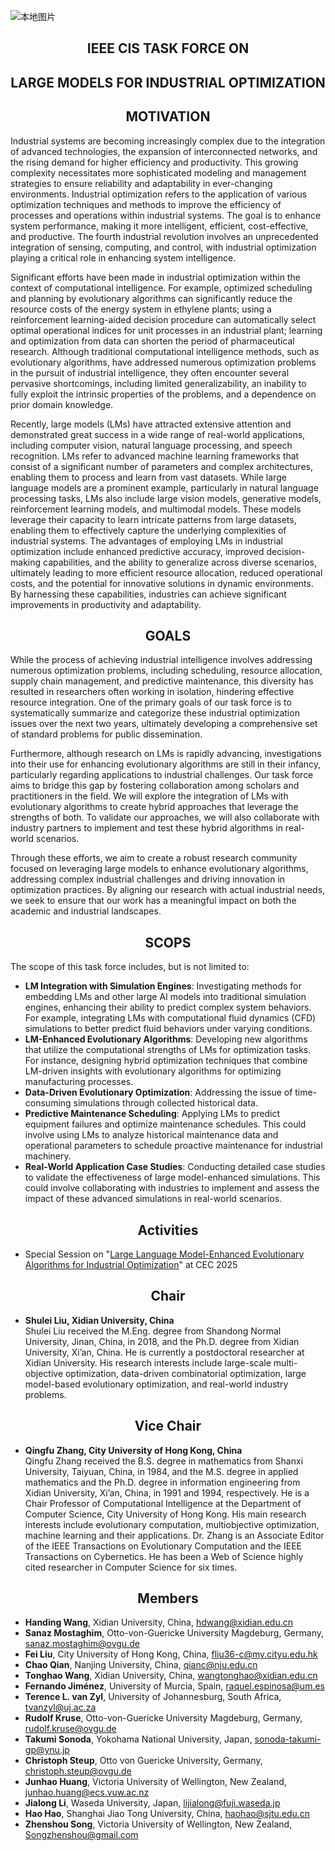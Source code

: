 ![本地图片](image.jpg)
## <center>IEEE CIS TASK FORCE ON</center>
## <center>LARGE MODELS FOR INDUSTRIAL OPTIMIZATION</center>

## <center>MOTIVATION</center>

Industrial systems are becoming increasingly complex due to the integration of advanced technologies, the expansion of interconnected networks, and the rising demand for higher efficiency and productivity. This growing complexity necessitates more sophisticated modeling and management strategies to ensure reliability and adaptability in ever-changing environments. Industrial optimization refers to the application of various optimization techniques and methods to improve the efficiency of processes and operations within industrial systems. The goal is to enhance system performance, making it more intelligent, efficient, cost-effective, and productive. The fourth industrial revolution involves an unprecedented integration of sensing, computing, and control, with industrial optimization playing a critical role in enhancing system intelligence.

Significant efforts have been made in industrial optimization within the context of computational intelligence. For example, optimized scheduling and planning by evolutionary algorithms can significantly reduce the resource costs of the energy system in ethylene plants; using a reinforcement learning-aided decision procedure can automatically select optimal operational indices for unit processes in an industrial plant; learning and optimization from data can shorten the period of pharmaceutical research. Although traditional computational intelligence methods, such as evolutionary algorithms, have addressed numerous optimization problems in the pursuit of industrial intelligence, they often encounter several pervasive shortcomings, including limited generalizability, an inability to fully exploit the intrinsic properties of the problems, and a dependence on prior domain knowledge.

Recently, large models (LMs) have attracted extensive attention and demonstrated great success in a wide range of real-world applications, including computer vision, natural language processing, and speech recognition. LMs refer to advanced machine learning frameworks that consist of a significant number of parameters and complex architectures, enabling them to process and learn from vast datasets. While large language models are a prominent example, particularly in natural language processing tasks, LMs also include large vision models, generative models, reinforcement learning models, and multimodal models. These models leverage their capacity to learn intricate patterns from large datasets, enabling them to effectively capture the underlying complexities of industrial systems. The advantages of employing LMs in industrial optimization include enhanced predictive accuracy, improved decision-making capabilities, and the ability to generalize across diverse scenarios, ultimately leading to more efficient resource allocation, reduced operational costs, and the potential for innovative solutions in dynamic environments. By harnessing these capabilities, industries can achieve significant improvements in productivity and adaptability.

## <center>GOALS</center>

While the process of achieving industrial intelligence involves addressing numerous optimization problems, including scheduling, resource allocation, supply chain management, and predictive maintenance, this diversity has resulted in researchers often working in isolation, hindering effective resource integration. One of the primary goals of our task force is to systematically summarize and categorize these industrial optimization issues over the next two years, ultimately developing a comprehensive set of standard problems for public dissemination.

Furthermore, although research on LMs is rapidly advancing, investigations into their use for enhancing evolutionary algorithms are still in their infancy, particularly regarding applications to industrial challenges. Our task force aims to bridge this gap by fostering collaboration among scholars and practitioners in the field. We will explore the integration of LMs with evolutionary algorithms to create hybrid approaches that leverage the strengths of both. To validate our approaches, we will also collaborate with industry partners to implement and test these hybrid algorithms in real-world scenarios.

Through these efforts, we aim to create a robust research community focused on leveraging large models to enhance evolutionary algorithms, addressing complex industrial challenges and driving innovation in optimization practices. By aligning our research with actual industrial needs, we seek to ensure that our work has a meaningful impact on both the academic and industrial landscapes.

## <center>SCOPS</center>

The scope of this task force includes, but is not limited to:

- **LM Integration with Simulation Engines**: Investigating methods for embedding LMs and other large AI models into traditional simulation engines, enhancing their ability to predict complex system behaviors. For example, integrating LMs with computational fluid dynamics (CFD) simulations to better predict fluid behaviors under varying conditions.
- **LM-Enhanced Evolutionary Algorithms**: Developing new algorithms that utilize the computational strengths of LMs for optimization tasks. For instance, designing hybrid optimization techniques that combine LM-driven insights with evolutionary algorithms for optimizing manufacturing processes.
- **Data-Driven Evolutionary Optimization**: Addressing the issue of time-consuming simulations through collected historical data.
- **Predictive Maintenance Scheduling**: Applying LMs to predict equipment failures and optimize maintenance schedules. This could involve using LMs to analyze historical maintenance data and operational parameters to schedule proactive maintenance for industrial machinery.
- **Real-World Application Case Studies**: Conducting detailed case studies to validate the effectiveness of large model-enhanced simulations. This could involve collaborating with industries to implement and assess the impact of these advanced simulations in real-world scenarios.

## <center>Activities</center>

- Special Session on "<a href="https://shuleiliu.github.io/CEC_SS_LLMEAIO/">Large Language Model-Enhanced Evolutionary Algorithms for Industrial Optimization</a>" at CEC 2025


## <center>Chair</center>

* **Shulei Liu, Xidian University, China**  
  Shulei Liu received the M.Eng. degree from Shandong Normal University, Jinan, China, in 2018, and the Ph.D. degree from Xidian University, Xi’an, China. He is currently a postdoctoral researcher at Xidian University. His research interests include large-scale multi-objective optimization, data-driven combinatorial optimization, large model-based evolutionary optimization, and real-world industry problems.

## <center>Vice Chair</center>

* **Qingfu Zhang, City University of Hong Kong, China**  
  Qingfu Zhang received the B.S. degree in mathematics from Shanxi University, Taiyuan, China, in 1984, and the M.S. degree in applied mathematics and the Ph.D. degree in information engineering from Xidian University, Xi’an, China, in 1991 and 1994, respectively. He is a Chair Professor of Computational Intelligence at the Department of Computer Science, City University of Hong Kong. His main research interests include evolutionary computation, multiobjective optimization, machine learning and their applications. Dr. Zhang is an Associate Editor of the IEEE Transactions on Evolutionary Computation and the IEEE Transactions on Cybernetics. He has been a Web of Science highly cited researcher in Computer Science for six times.

## <center>Members</center>

- **Handing Wang**, Xidian University, China, hdwang@xidian.edu.cn
- **Sanaz Mostaghim**, Otto-von-Guericke University Magdeburg, Germany, sanaz.mostaghim@ovgu.de
- **Fei Liu**, City University of Hong Kong, China, fliu36-c@my.cityu.edu.hk
- **Chao Qian**, Nanjing University, China, qianc@nju.edu.cn
- **Tonghao Wang**, Xidian University, China, wangtonghao@xidian.edu.cn
- **Fernando Jiménez**, University of Murcia, Spain, raquel.espinosa@um.es
- **Terence L. van Zyl**, University of Johannesburg, South Africa, tvanzyl@uj.ac.za
- **Rudolf Kruse**, Otto-von-Guericke University Magdeburg, Germany, rudolf.kruse@ovgu.de
- **Takumi Sonoda**, Yokohama National University, Japan, sonoda-takumi-gp@ynu.jp
- **Christoph Steup**, Otto von Guericke University, Germany, christoph.steup@ovgu.de
- **Junhao Huang**, Victoria University of Wellington, New Zealand, junhao.huang@ecs.vuw.ac.nz
- **Jialong Li**, Waseda University, Japan, lijialong@fuji.waseda.jp
- **Hao Hao**, Shanghai Jiao Tong University, China, haohao@sjtu.edu.cn
- **Zhenshou Song**, Victoria University of Wellington, New Zealand, Songzhenshou@gmail.com
